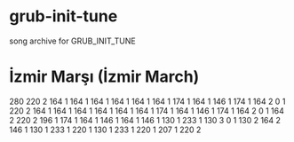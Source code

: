 # grub-init-tune
song archive for GRUB_INIT_TUNE

# İzmir Marşı (İzmir March)
280 220 2 164 1 164 1 164 1 164 1 164 1 164 1 174 1 164 1 146 1 174 1 164 2 0 1 220 2 164 1 164 1 164 1 164 1 164 1 164 1 174 1 164 1 146 1 174 1 164 2 0 1 164 2 220 2 196 1 174 1 164 1 146 1 164 1 146 1 130 1 233 1 130 3 0 1 130 2 164 2 146 1 130 1 233 1 220 1 130 1 233 1 220 1 207 1 220 2

